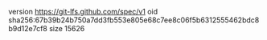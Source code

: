 version https://git-lfs.github.com/spec/v1
oid sha256:67b39b24b750a7dd3fb553e805e68c7ee8c06f5b6312555462bdc8b9d12e7cf8
size 15626
